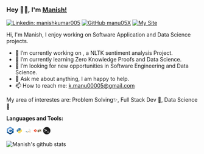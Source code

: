 ### Hey 👋🏽, I'm [Manish!](https://manu05x.github.io/manu005/) 

[![Linkedin: manishkumar005](https://img.shields.io/badge/-manishkumar005-blue?style=flat-square&logo=Linkedin&logoColor=white&link=https://www.linkedin.com/in/manishkumar005/)](https://www.linkedin.com/in/manishkumar005//)
[![GitHub manu05X](https://img.shields.io/github/followers/manu05X?label=follow&style=social)](https://github.com/manu05X)
[![My Site](https://img.shields.io/badge/-MySite-black?style=flat-squarelink=https://manu005.herokuapp.com/)](https://manu005.herokuapp.com/)


Hi, I'm Manish,  I enjoy working on Software Application and Data Science projects.

- 🔭 I’m currently working on , a NLTK sentiment analysis Project.
- 🌱 I’m currently learning Zero Knowledge Proofs and Data Science.
- 👯 I’m looking for new opportunities in Software Engineering and Data Science.
- 💬 Ask me about anything, I am happy to help.
- 📫 How to reach me: k.manu00005@gmail.com

My area of interestes are:  Problem Solving✨, Full Stack Dev 📱, Data Science 👯

**Languages and Tools:** 

<code><img height="20" src="https://raw.githubusercontent.com/github/explore/80688e429a7d4ef2fca1e82350fe8e3517d3494d/topics/cpp/cpp.png"></code>
<code><img height="20" src="https://raw.githubusercontent.com/github/explore/80688e429a7d4ef2fca1e82350fe8e3517d3494d/topics/python/python.png"></code>
<code><img height="20" src="https://raw.githubusercontent.com/github/explore/80688e429a7d4ef2fca1e82350fe8e3517d3494d/topics/mysql/mysql.png"></code>
<code><img height="20" src="https://raw.githubusercontent.com/github/explore/80688e429a7d4ef2fca1e82350fe8e3517d3494d/topics/git/git.png"></code>
<code><img height="20" src="https://raw.githubusercontent.com/github/explore/80688e429a7d4ef2fca1e82350fe8e3517d3494d/topics/terminal/terminal.png"></code>

![Manish's github stats](https://github-readme-stats.vercel.app/api/?username=manu05X&show_icons=true&title_color=fff&icon_color=79ff97&text_color=9f9f9f&bg_color=151515)
